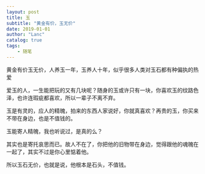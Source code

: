 ```yaml
---
layout: post
title: 玉
subtitle: "黄金有价，玉无价"
date: 2019-01-01
author: "Lanc"
catalog: true
tags:
    - 随笔
---
```


黄金有价玉无价，人养玉一年，玉养人十年，似乎很多人类对玉石都有种偏执的热爱

爱玉的人，一生能把玩的又有几块呢？随身的玉或许只有一块，你喜欢玉的纹路色泽，也许连瑕疵都喜欢，所以一辈子不离不弃。

玉是有灵的，应人的精魄，拍来的东西人家说好，你就真喜欢？再贵的玉，你买来不带在身边，也是不值钱的。

玉能寄人精魄，我也听说过，是真的么？

其实也是寄托哀思而已。故人不在了，你把他的旧物带在身边，觉得跟他的魂魄在一起了，其实不过是你心里惦着他。

所以玉石无价，也就是说，他根本是石头，不值钱。